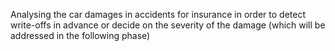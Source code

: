 Analysing the car damages in accidents for insurance in order to detect write-offs in advance or decide on the severity of the damage (which will be addressed in the following phase)
